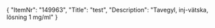 {
  "ItemNr": "149963",
  "Title": "test",
  "Description": "Tavegyl, inj-vätska, lösning 1 mg/ml"
}